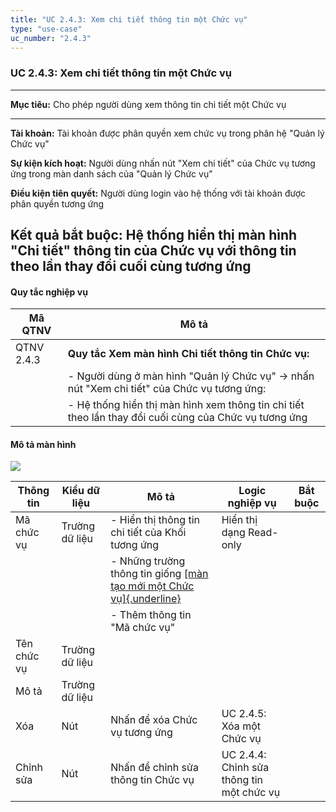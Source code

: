 ```yaml
---
title: "UC 2.4.3: Xem chi tiết thông tin một Chức vụ"
type: "use-case"
uc_number: "2.4.3"
---
```


### UC 2.4.3: Xem chi tiết thông tin một Chức vụ

  ---------------------------------------------------------------------------------------------------------------------------------------------
  **Mục tiêu:**               Cho phép người dùng xem thông tin chi tiết một Chức vụ
  --------------------------- -----------------------------------------------------------------------------------------------------------------
  **Tài khoản:**              Tài khoản được phân quyền xem chức vụ trong phân hệ "Quản lý Chức vụ"

  **Sự kiện kích hoạt:**      Người dùng nhấn nút "Xem chi tiết" của Chức vụ tương ứng trong màn danh sách của "Quản lý Chức vụ"

  **Điều kiện tiên quyết:**   Người dùng login vào hệ thống với tài khoản được phân quyền tương ứng

  **Kết quả bắt buộc:**       Hệ thống hiển thị màn hình "Chi tiết" thông tin của Chức vụ với thông tin theo lần thay đổi cuối cùng tương ứng
  ---------------------------------------------------------------------------------------------------------------------------------------------

#### Quy tắc nghiệp vụ

| **Mã QTNV** | **Mô tả** |
| --- | --- |
| QTNV 2.4.3 | **Quy tắc Xem màn hình Chi tiết thông tin Chức vụ:** |
|  | - Người dùng ở màn hình "Quản lý Chức vụ" -\> nhấn nút "Xem chi tiết" của Chức vụ tương ứng: |
|  | - Hệ thống hiển thị màn hình xem thông tin chi tiết theo lần thay đổi cuối cùng của Chức vụ tương ứng |

#### Mô tả màn hình

![](media/image18.png)

| **Thông tin** | **Kiểu dữ liệu** | **Mô tả** | **Logic nghiệp vụ** | **Bắt buộc** |
| --- | --- | --- | --- | --- |
| Mã chức vụ | Trường dữ liệu | \- Hiển thị thông tin chi tiết của Khối tương ứng | Hiển thị dạng Read-only |  |
|  |  | \- Những trường thông tin giống [[màn tạo mới một Chức vụ]{.underline}](#uc-2.4.2-tạo-mới-một-chức-vụ) |  |  |
|  |  | - Thêm thông tin "Mã chức vụ" |  |  |
| Tên chức vụ | Trường dữ liệu |  |  |  |
| Mô tả | Trường dữ liệu |  |  |  |
| Xóa | Nút | Nhấn để xóa Chức vụ tương ứng | UC 2.4.5: Xóa một Chức vụ |  |
| Chỉnh sửa | Nút | Nhấn để chỉnh sửa thông tin Chức vụ | UC 2.4.4: Chỉnh sửa thông tin một chức vụ |  |

